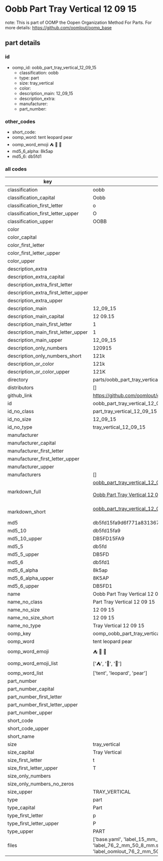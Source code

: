 # Oobb Part Tray Vertical 12 09 15  

note: This is part of OOMP the Oopen Organization Method For Parts. For more details: https://github.com/oomlout/oomp_base

##  part details





### id
* oomp_id: oobb_part_tray_vertical_12_09_15
  * classification: oobb
  * type: part
  * size: tray_vertical
  * color: 
  * description_main: 12_09_15
  * description_extra: 
  * manufacturer: 
  * part_number: 

### other_codes
* short_code: 
* oomp_word: tent leopard pear
* oomp_word_emoji :tent: :leopard: :pear:
* md5_6_alpha: 8k5ap
* md5_6: db5fd1

### all codes 
| key | value |  
| --- | --- |  
| classification | oobb |  
| classification_capital | Oobb |  
| classification_first_letter | o |  
| classification_first_letter_upper | O |  
| classification_upper | OOBB |  
| color |  |  
| color_capital |  |  
| color_first_letter |  |  
| color_first_letter_upper |  |  
| color_upper |  |  
| description_extra |  |  
| description_extra_capital |  |  
| description_extra_first_letter |  |  
| description_extra_first_letter_upper |  |  
| description_extra_upper |  |  
| description_main | 12_09_15 |  
| description_main_capital | 12 09.15 |  
| description_main_first_letter | 1 |  
| description_main_first_letter_upper | 1 |  
| description_main_upper | 12_09_15 |  
| description_only_numbers | 120915 |  
| description_only_numbers_short | 121k |  
| description_or_color | 121k |  
| description_or_color_upper | 121K |  
| directory | parts/oobb_part_tray_vertical_12_09_15 |  
| distributors | [] |  
| github_link | https://github.com/oomlout/oomlout_oomp_part_src/tree/main/parts/oobb_part_tray_vertical_12_09_15/working |  
| id | oobb_part_tray_vertical_12_09_15 |  
| id_no_class | part_tray_vertical_12_09_15 |  
| id_no_size | 12_09_15 |  
| id_no_type | tray_vertical_12_09_15 |  
| manufacturer |  |  
| manufacturer_capital |  |  
| manufacturer_first_letter |  |  
| manufacturer_first_letter_upper |  |  
| manufacturer_upper |  |  
| manufacturers | [] |  
| markdown_full | [oobb_part_tray_vertical_12_09_15](https://github.com/oomlout/oomlout_oomp_part_src/tree/main/parts/oobb_part_tray_vertical_12_09_15/working)<br>[](https://github.com/oomlout/oomlout_oomp_part_src/tree/main/parts/oobb_part_tray_vertical_12_09_15/working)<br>[Oobb Part Tray Vertical 12 09 15](https://github.com/oomlout/oomlout_oomp_part_src/tree/main/parts/oobb_part_tray_vertical_12_09_15/working)<br><br> |  
| markdown_short | [oobb_part_tray_vertical_12_09_15](https://github.com/oomlout/oomlout_oomp_part_src/tree/main/parts/oobb_part_tray_vertical_12_09_15/working)<br><br> |  
| md5 | db5fd15fa9d6f771a831367200c681b4 |  
| md5_10 | db5fd15fa9 |  
| md5_10_upper | DB5FD15FA9 |  
| md5_5 | db5fd |  
| md5_5_upper | DB5FD |  
| md5_6 | db5fd1 |  
| md5_6_alpha | 8k5ap |  
| md5_6_alpha_upper | 8K5AP |  
| md5_6_upper | DB5FD1 |  
| name | Oobb Part Tray Vertical 12 09 15 |  
| name_no_class | Part Tray Vertical 12 09 15 |  
| name_no_size | 12 09 15 |  
| name_no_size_short | 12 09 15 |  
| name_no_type | Tray Vertical 12 09 15 |  
| oomp_key | oomp_oobb_part_tray_vertical_12_09_15 |  
| oomp_word | tent leopard pear |  
| oomp_word_emoji | :tent: :leopard: :pear: |  
| oomp_word_emoji_list | [':tent:', ':leopard:', ':pear:'] |  
| oomp_word_list | ['tent', 'leopard', 'pear'] |  
| part_number |  |  
| part_number_capital |  |  
| part_number_first_letter |  |  
| part_number_first_letter_upper |  |  
| part_number_upper |  |  
| short_code |  |  
| short_code_upper |  |  
| short_name |  |  
| size | tray_vertical |  
| size_capital | Tray Vertical |  
| size_first_letter | t |  
| size_first_letter_upper | T |  
| size_only_numbers |  |  
| size_only_numbers_no_zeros |  |  
| size_upper | TRAY_VERTICAL |  
| type | part |  
| type_capital | Part |  
| type_first_letter | p |  
| type_first_letter_upper | P |  
| type_upper | PART |  
| files | ['base.yaml', 'label_15_mm_30_mm.pdf', 'label_15_mm_30_mm.svg', 'label_76_2_mm_50_8_mm.pdf', 'label_76_2_mm_50_8_mm.svg', 'label_oomlout_76_2_mm_50_8_mm.pdf', 'label_oomlout_76_2_mm_50_8_mm.svg', 'readme.md', 'working.json', 'working.yaml'] |  
